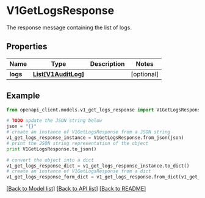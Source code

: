 # V1GetLogsResponse

The response message containing the list of logs.

## Properties

Name | Type | Description | Notes
------------ | ------------- | ------------- | -------------
**logs** | [**List[V1AuditLog]**](V1AuditLog.md) |  | [optional] 

## Example

```python
from openapi_client.models.v1_get_logs_response import V1GetLogsResponse

# TODO update the JSON string below
json = "{}"
# create an instance of V1GetLogsResponse from a JSON string
v1_get_logs_response_instance = V1GetLogsResponse.from_json(json)
# print the JSON string representation of the object
print V1GetLogsResponse.to_json()

# convert the object into a dict
v1_get_logs_response_dict = v1_get_logs_response_instance.to_dict()
# create an instance of V1GetLogsResponse from a dict
v1_get_logs_response_form_dict = v1_get_logs_response.from_dict(v1_get_logs_response_dict)
```
[[Back to Model list]](../README.md#documentation-for-models) [[Back to API list]](../README.md#documentation-for-api-endpoints) [[Back to README]](../README.md)


